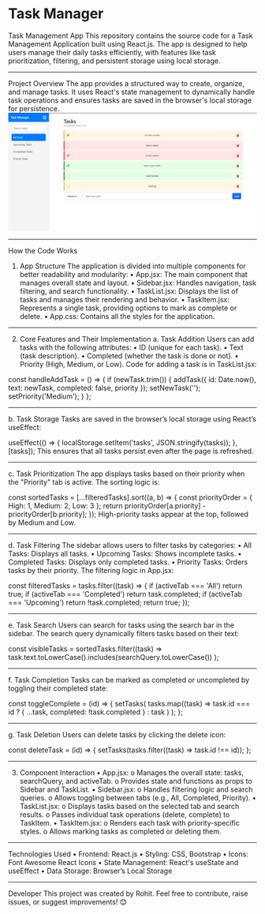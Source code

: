 # Task Manager

Task Management App
This repository contains the source code for a Task Management Application built using React.js. The app is designed to help users manage their daily tasks efficiently, with features like task prioritization, filtering, and persistent storage using local storage.
________________________________________

Project Overview
The app provides a structured way to create, organize, and manage tasks. It uses React's state management to dynamically handle task operations and ensures tasks are saved in the browser's local storage for persistence.
![alt text](image.png)
________________________________________

How the Code Works
1. App Structure
The application is divided into multiple components for better readability and modularity:
•	App.jsx: The main component that manages overall state and layout.
•	Sidebar.jsx: Handles navigation, task filtering, and search functionality.
•	TaskList.jsx: Displays the list of tasks and manages their rendering and behavior.
•	TaskItem.jsx: Represents a single task, providing options to mark as complete or delete.
•	App.css: Contains all the styles for the application.
________________________________________

2. Core Features and Their Implementation
a. Task Addition
Users can add tasks with the following attributes:
•	ID (unique for each task).
•	Text (task description).
•	Completed (whether the task is done or not).
•	Priority (High, Medium, or Low).
Code for adding a task is in TaskList.jsx:

const handleAddTask = () => {
  if (newTask.trim()) {
    addTask({ id: Date.now(), text: newTask, completed: false, priority });
    setNewTask('');
    setPriority('Medium');
  }
};
________________________________________
b. Task Storage
Tasks are saved in the browser’s local storage using React’s useEffect:

useEffect(() => {
  localStorage.setItem('tasks', JSON.stringify(tasks));
}, [tasks]);
This ensures that all tasks persist even after the page is refreshed.
________________________________________
c. Task Prioritization
The app displays tasks based on their priority when the "Priority" tab is active. The sorting logic is:

const sortedTasks = [...filteredTasks].sort((a, b) => {
  const priorityOrder = { High: 1, Medium: 2, Low: 3 };
  return priorityOrder[a.priority] - priorityOrder[b.priority];
});
High-priority tasks appear at the top, followed by Medium and Low.
________________________________________
d. Task Filtering
The sidebar allows users to filter tasks by categories:
•	All Tasks: Displays all tasks.
•	Upcoming Tasks: Shows incomplete tasks.
•	Completed Tasks: Displays only completed tasks.
•	Priority Tasks: Orders tasks by their priority.
The filtering logic in App.jsx:

const filteredTasks = tasks.filter((task) => {
  if (activeTab === 'All') return true;
  if (activeTab === 'Completed') return task.completed;
  if (activeTab === 'Upcoming') return !task.completed;
  return true;
});
________________________________________
e. Task Search
Users can search for tasks using the search bar in the sidebar. The search query dynamically filters tasks based on their text:

const visibleTasks = sortedTasks.filter((task) =>
  task.text.toLowerCase().includes(searchQuery.toLowerCase())
);
________________________________________
f. Task Completion
Tasks can be marked as completed or uncompleted by toggling their completed state:

const toggleComplete = (id) => {
  setTasks(
    tasks.map((task) =>
      task.id === id ? { ...task, completed: !task.completed } : task
    )
  );
};
________________________________________
g. Task Deletion
Users can delete tasks by clicking the delete icon:

const deleteTask = (id) => {
  setTasks(tasks.filter((task) => task.id !== id));
};
________________________________________
3. Component Interaction
•	App.jsx:
o	Manages the overall state: tasks, searchQuery, and activeTab.
o	Provides state and functions as props to Sidebar and TaskList.
•	Sidebar.jsx:
o	Handles filtering logic and search queries.
o	Allows toggling between tabs (e.g., All, Completed, Priority).
•	TaskList.jsx:
o	Displays tasks based on the selected tab and search results.
o	Passes individual task operations (delete, complete) to TaskItem.
•	TaskItem.jsx:
o	Renders each task with priority-specific styles.
o	Allows marking tasks as completed or deleting them.
________________________________________
Technologies Used
•	Frontend: React.js
•	Styling: CSS, Bootstrap
•	Icons: Font Awesome React Icons
•	State Management: React's useState and useEffect
•	Data Storage: Browser’s Local Storage
________________________________________
Developer
This project was created by Rohit.
Feel free to contribute, raise issues, or suggest improvements! 😊

